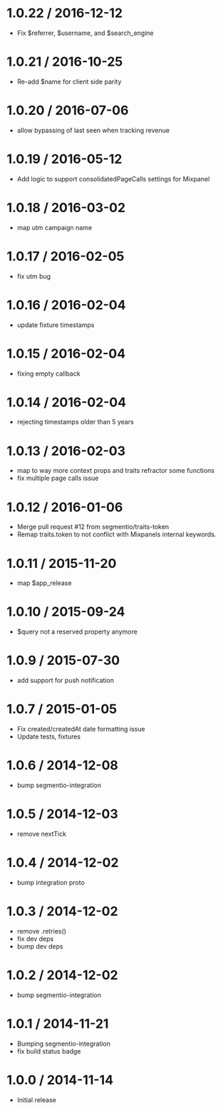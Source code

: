 
1.0.22 / 2016-12-12
==================

  * Fix $referrer, $username, and $search_engine 

1.0.21 / 2016-10-25
==================

  * Re-add $name for client side parity 

1.0.20 / 2016-07-06
==================

  * allow bypassing of last seen when tracking revenue

1.0.19 / 2016-05-12
===================

  * Add logic to support consolidatedPageCalls settings for Mixpanel

1.0.18 / 2016-03-02
===================

  * map utm campaign name

1.0.17 / 2016-02-05
===================

  * fix utm bug

1.0.16 / 2016-02-04
===================

  * update fixture timestamps

1.0.15 / 2016-02-04
===================

  * fixing empty callback

1.0.14 / 2016-02-04
===================

  * rejecting timestamps older than 5 years

1.0.13 / 2016-02-03
===================

  * map to way more context props and traits refractor some functions
  * fix multiple page calls issue

1.0.12 / 2016-01-06
===================

  * Merge pull request #12 from segmentio/traits-token
  * Remap traits.token to not conflict with Mixpanels internal keywords.

1.0.11 / 2015-11-20
===================

  * map $app_release

1.0.10 / 2015-09-24
===================

  * $query not a reserved property anymore

1.0.9 / 2015-07-30
==================

  * add support for push notification

1.0.7 / 2015-01-05
==================

  * Fix created/createdAt date formatting issue
  * Update tests, fixtures

1.0.6 / 2014-12-08
==================

 * bump segmentio-integration

1.0.5 / 2014-12-03
==================

  * remove nextTick

1.0.4 / 2014-12-02
==================

 * bump integration proto

1.0.3 / 2014-12-02
==================

 * remove .retries()
 * fix dev deps
 * bump dev deps

1.0.2 / 2014-12-02
==================

 * bump segmentio-integration

1.0.1 / 2014-11-21
==================

 * Bumping segmentio-integration
 * fix build status badge

1.0.0 / 2014-11-14
==================

  * Initial release
